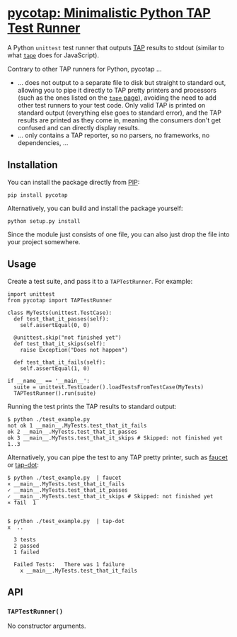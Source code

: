 # [pycotap: Minimalistic Python TAP Test Runner](https://el-tramo.be/pycotap)

A Python `unittest` test runner that outputs [TAP](http://testanything.org) results
to stdout (similar to what [`tape`](https://www.npmjs.com/package/tape) does for
JavaScript).

Contrary to other TAP runners for Python, pycotap ...

- ... does not output to a separate 
  file to disk but straight to standard out, allowing you to pipe it directly to TAP
  pretty printers and processors (such as the ones listed on
  the [`tape` page](https://www.npmjs.com/package/tape#pretty-reporters)), avoiding
  the need to add other test runners to your test code. Only valid TAP is printed
  on standard output (everything else goes to standard error), and the TAP results
  are printed as they come in, meaning the consumers don't get confused and can 
  directly display results.
- ... only contains a TAP reporter, so no parsers, no frameworks, no dependencies, ...


## Installation

You can install the package directly from [PIP](https://pypi.python.org):

    pip install pycotap

Alternatively, you can build and install the package yourself:

    python setup.py install

Since the module just consists of one file, you can also just drop the file into
your project somewhere.


## Usage

Create a test suite, and pass it to a `TAPTestRunner`.
For example:

    import unittest
    from pycotap import TAPTestRunner

    class MyTests(unittest.TestCase):
      def test_that_it_passes(self):
        self.assertEqual(0, 0)

      @unittest.skip("not finished yet")
      def test_that_it_skips(self): 
        raise Exception("Does not happen")

      def test_that_it_fails(self):
        self.assertEqual(1, 0)

    if __name__ == '__main__':
      suite = unittest.TestLoader().loadTestsFromTestCase(MyTests)
      TAPTestRunner().run(suite)

Running the test prints the TAP results to standard output:

    $ python ./test_example.py 
    not ok 1 __main__.MyTests.test_that_it_fails
    ok 2 __main__.MyTests.test_that_it_passes
    ok 3 __main__.MyTests.test_that_it_skips # Skipped: not finished yet
    1..3
    
Alternatively, you can pipe the test to any TAP pretty printer, such as
[faucet](https://github.com/substack/faucet) or 
[tap-dot](https://github.com/scottcorgan/tap-dot):

    $ python ./test_example.py  | faucet
    ⨯ __main__.MyTests.test_that_it_fails
    ✓ __main__.MyTests.test_that_it_passes
    ✓ __main__.MyTests.test_that_it_skips # Skipped: not finished yet
    ⨯ fail  1


    $ python ./test_example.py  | tap-dot 
    x  ..  

      3 tests
      2 passed
      1 failed  

      Failed Tests:   There was 1 failure
        x __main__.MyTests.test_that_it_fails


## API

### `TAPTestRunner()`

No constructor arguments.
